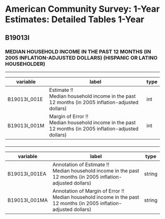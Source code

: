 # American Community Survey: 1-Year Estimates: Detailed Tables 1-Year

## B19013I

### MEDIAN HOUSEHOLD INCOME IN THE PAST 12 MONTHS (IN 2005 INFLATION-ADJUSTED DOLLARS) (HISPANIC OR LATINO HOUSEHOLDER)

___

| variable | label | type |
| ----- | ----- | ----- |
| B19013I_001E | Estimate !!<br>Median household income in the past 12 months (in 2005 inflation-adjusted dollars) | int |
| B19013I_001M | Margin of Error !!<br>Median household income in the past 12 months (in 2005 inflation-adjusted dollars) | int |
### 

___

| variable | label | type |
| ----- | ----- | ----- |
| B19013I_001EA | Annotation of Estimate !!<br>Median household income in the past 12 months (in 2005 inflation-adjusted dollars) | string |
| B19013I_001MA | Annotation of Margin of Error !!<br>Median household income in the past 12 months (in 2005 inflation-adjusted dollars) | string |

